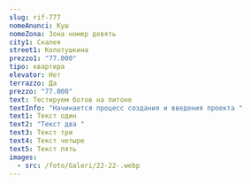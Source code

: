 ```yaml
---
slug: rif-777
nomeAnunci: Куш
nomeZona: Зона номер девять
city1: Скалея
street1: Колотушкина
prezzo1: "77.000"
tipo: квартира
elevator: Нет
terrazzo: Да
prezzo: "77.000"
text: Тестируем ботов на питоне
textInfo: "Начинается процесс создания и введения проекта "
text1: Текст один
text2: "Текст два "
text3: Текст три
text4: Текст четыре
text5: Текст пять
images:
  - src: /foto/Galeri/22-22-.webp
---
```

